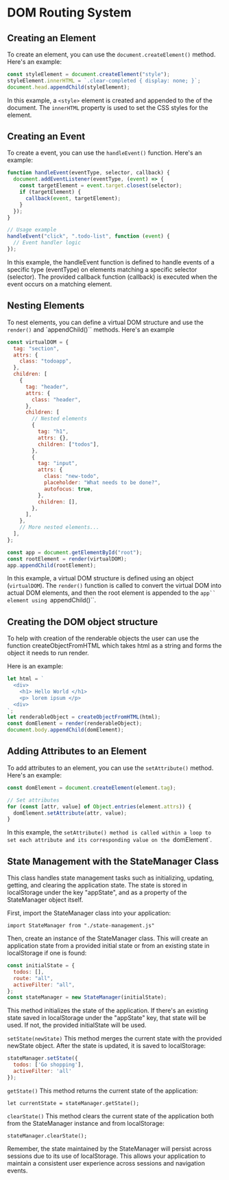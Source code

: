 # DOM Routing System

## Creating an Element

To create an element, you can use the `document.createElement()` method. Here's an example:

```javascript
const styleElement = document.createElement("style");
styleElement.innerHTML = `.clear-completed { display: none; }`;
document.head.appendChild(styleElement);
```

In this example, a `<style>` element is created and appended to the <head> of the document. The `innerHTML` property is used to set the CSS styles for the element.

## Creating an Event

To create a event, you can use the `handleEvent()` function. Here's an example:

```javascript
function handleEvent(eventType, selector, callback) {
  document.addEventListener(eventType, (event) => {
    const targetElement = event.target.closest(selector);
    if (targetElement) {
      callback(event, targetElement);
    }
  });
}

// Usage example
handleEvent("click", ".todo-list", function (event) {
  // Event handler logic
});
```

In this example, the handleEvent function is defined to handle events of a specific type (eventType) on elements matching a specific selector (selector). The provided callback function (callback) is executed when the event occurs on a matching element.

## Nesting Elements

To nest elements, you can define a virtual DOM structure and use the `render()` and `appendChild()`` methods. Here's an example

```javascript
const virtualDOM = {
  tag: "section",
  attrs: {
    class: "todoapp",
  },
  children: [
    {
      tag: "header",
      attrs: {
        class: "header",
      },
      children: [
        // Nested elements
        {
          tag: "h1",
          attrs: {},
          children: ["todos"],
        },
        {
          tag: "input",
          attrs: {
            class: "new-todo",
            placeholder: "What needs to be done?",
            autofocus: true,
          },
          children: [],
        },
      ],
    },
    // More nested elements...
  ],
};

const app = document.getElementById("root");
const rootElement = render(virtualDOM);
app.appendChild(rootElement);
```

In this example, a virtual DOM structure is defined using an object (`virtualDOM`). The `render()` function is called to convert the virtual DOM into actual DOM elements, and then the root element is appended to the ` app`` element using  `appendChild()``.

## Creating the DOM object structure

To help with creation of the renderable objects the user can use the function createObjectFromHTML which takes html as a string and forms the object it needs to run render.

Here is an example:

```javascript
let html = `
  <div>
    <h1> Hello World </h1>
    <p> lorem ipsum </p>
  <div>
`;
let renderableObject = createObjectFromHTML(html);
const domElement = render(renderableObject);
document.body.appendChild(domElement);
```

## Adding Attributes to an Element

To add attributes to an element, you can use the `setAttribute()` method. Here's an example:

```javascript
const domElement = document.createElement(element.tag);

// Set attributes
for (const [attr, value] of Object.entries(element.attrs)) {
  domElement.setAttribute(attr, value);
}
```

In this example, the `setAttribute() method is called within a loop to set each attribute and its corresponding value on the `domElement`.

## State Management with the StateManager Class

This class handles state management tasks such as initializing, updating, getting, and clearing the application state. The state is stored in localStorage under the key "appState", and as a property of the StateManager object itself.

First, import the StateManager class into your application:
```
import StateManager from "./state-management.js"
```
Then, create an instance of the StateManager class. This will create an application state from a provided initial state or from an existing state in localStorage if one is found:
````javascript
const initialState = {
  todos: [],
  route: "all",
  activeFilter: "all",
};
const stateManager = new StateManager(initialState);
````
This method initializes the state of the application. If there's an existing state saved in localStorage under the "appState" key, that state will be used. If not, the provided initialState will be used.

`setState(newState)`
This method merges the current state with the provided newState object. After the state is updated, it is saved to localStorage:
```javascript
stateManager.setState({
  todos: ['Go shopping'],
  activeFilter: 'all'
});
````
`getState()`
This method returns the current state of the application:

`let currentState = stateManager.getState();`

`clearState()`
This method clears the current state of the application both from the StateManager instance and from localStorage:

`stateManager.clearState();`

Remember, the state maintained by the StateManager will persist across sessions due to its use of localStorage. This allows your application to maintain a consistent user experience across sessions and navigation events.